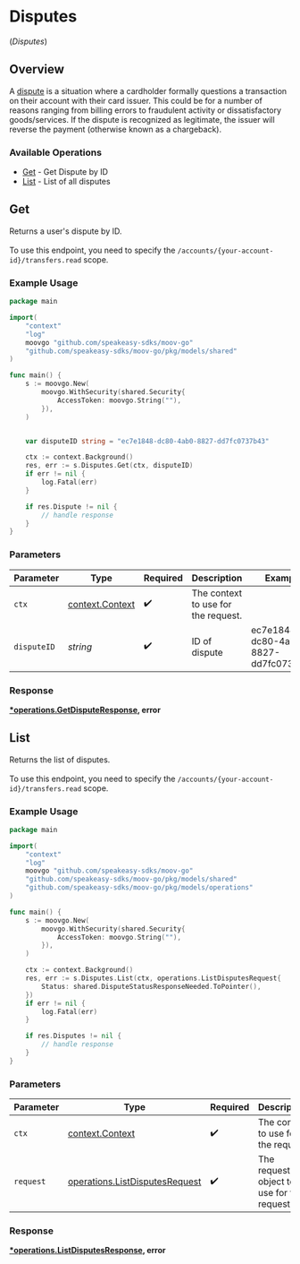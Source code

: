 # Disputes
(*Disputes*)

## Overview

A [dispute](https://docs.moov.io/guides/money-movement/cards/disputes/) is a situation where a cardholder formally questions a transaction on their account with their card issuer. This could be for a number of reasons ranging from billing errors to fraudulent activity or dissatisfactory goods/services. If the dispute is recognized as legitimate, the issuer will reverse the payment (otherwise known as a chargeback).

### Available Operations

* [Get](#get) - Get Dispute by ID
* [List](#list) - List of all disputes

## Get

Returns a user's dispute by ID. <br><br> To use this endpoint, you need to specify the `/accounts/{your-account-id}/transfers.read` scope.

### Example Usage

```go
package main

import(
	"context"
	"log"
	moovgo "github.com/speakeasy-sdks/moov-go"
	"github.com/speakeasy-sdks/moov-go/pkg/models/shared"
)

func main() {
    s := moovgo.New(
        moovgo.WithSecurity(shared.Security{
            AccessToken: moovgo.String(""),
        }),
    )


    var disputeID string = "ec7e1848-dc80-4ab0-8827-dd7fc0737b43"

    ctx := context.Background()
    res, err := s.Disputes.Get(ctx, disputeID)
    if err != nil {
        log.Fatal(err)
    }

    if res.Dispute != nil {
        // handle response
    }
}
```

### Parameters

| Parameter                                             | Type                                                  | Required                                              | Description                                           | Example                                               |
| ----------------------------------------------------- | ----------------------------------------------------- | ----------------------------------------------------- | ----------------------------------------------------- | ----------------------------------------------------- |
| `ctx`                                                 | [context.Context](https://pkg.go.dev/context#Context) | :heavy_check_mark:                                    | The context to use for the request.                   |                                                       |
| `disputeID`                                           | *string*                                              | :heavy_check_mark:                                    | ID of dispute                                         | ec7e1848-dc80-4ab0-8827-dd7fc0737b43                  |


### Response

**[*operations.GetDisputeResponse](../../models/operations/getdisputeresponse.md), error**


## List

Returns the list of disputes. <br><br> To use this endpoint, you need to specify the `/accounts/{your-account-id}/transfers.read` scope.

### Example Usage

```go
package main

import(
	"context"
	"log"
	moovgo "github.com/speakeasy-sdks/moov-go"
	"github.com/speakeasy-sdks/moov-go/pkg/models/shared"
	"github.com/speakeasy-sdks/moov-go/pkg/models/operations"
)

func main() {
    s := moovgo.New(
        moovgo.WithSecurity(shared.Security{
            AccessToken: moovgo.String(""),
        }),
    )

    ctx := context.Background()
    res, err := s.Disputes.List(ctx, operations.ListDisputesRequest{
        Status: shared.DisputeStatusResponseNeeded.ToPointer(),
    })
    if err != nil {
        log.Fatal(err)
    }

    if res.Disputes != nil {
        // handle response
    }
}
```

### Parameters

| Parameter                                                                        | Type                                                                             | Required                                                                         | Description                                                                      |
| -------------------------------------------------------------------------------- | -------------------------------------------------------------------------------- | -------------------------------------------------------------------------------- | -------------------------------------------------------------------------------- |
| `ctx`                                                                            | [context.Context](https://pkg.go.dev/context#Context)                            | :heavy_check_mark:                                                               | The context to use for the request.                                              |
| `request`                                                                        | [operations.ListDisputesRequest](../../models/operations/listdisputesrequest.md) | :heavy_check_mark:                                                               | The request object to use for the request.                                       |


### Response

**[*operations.ListDisputesResponse](../../models/operations/listdisputesresponse.md), error**

